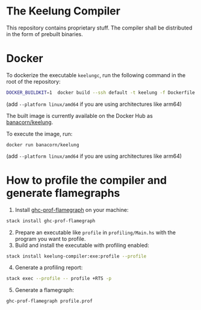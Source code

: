 # The Keelung Compiler 

This repository contains proprietary stuff.
The compiler shall be distributed in the form of prebuilt binaries.

# Docker

To dockerize the executable `keelungc`, run the following command in the root of the repository:

```bash 
DOCKER_BUILDKIT=1  docker build --ssh default -t keelung -f Dockerfile .
```

(add `--platform linux/amd64` if you are using architectures like arm64)

The built image is currently available on the Docker Hub as [banacorn/keelung](https://hub.docker.com/repository/docker/banacorn/keelung).

To execute the image, run:

```
docker run banacorn/keelung
```

(add `--platform linux/amd64` if you are using architectures like arm64)

# How to profile the compiler and generate flamegraphs

1. Install [ghc-prof-flamegraph](https://hackage.haskell.org/package/ghc-prof-flamegraph) on your machine: 

```bash
stack install ghc-prof-flamegraph
```

2. Prepare an executable like `profile` in `profiling/Main.hs` with the program you want to profile.
3. Build and install the executable with profiling enabled:

```bash
stack install keelung-compiler:exe:profile --profile
``` 

4. Generate a profiling report:

```bash
stack exec --profile -- profile +RTS -p
```

5. Generate a flamegraph:

```bash
ghc-prof-flamegraph profile.prof
``` 